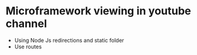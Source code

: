 # Microframework viewing in youtube channel
- Using Node Js redirections and static folder 
- Use routes